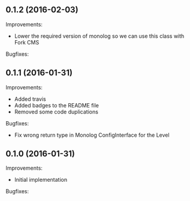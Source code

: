 0.1.2 (2016-02-03)
--
Improvements:

* Lower the required version of monolog so we can use this class with Fork CMS

Bugfixes:

0.1.1 (2016-01-31)
--
Improvements:

* Added travis
* Added badges to the README file
* Removed some code duplications

Bugfixes:
* Fix wrong return type in Monolog ConfigInterface for the Level

0.1.0 (2016-01-31)
--
Improvements:

* Initial implementation

Bugfixes:
